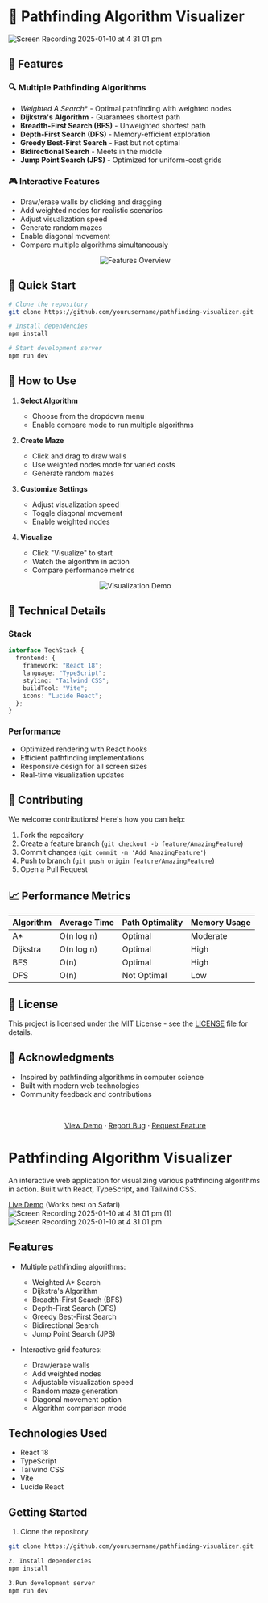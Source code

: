 # 🎯 Pathfinding Algorithm Visualizer

![Screen Recording 2025-01-10 at 4 31 01 pm](https://github.com/user-attachments/assets/ca934bb5-de01-4af3-a020-49df50aba884)

## 🌟 Features

### 🔍 Multiple Pathfinding Algorithms
- **Weighted A* Search** - Optimal pathfinding with weighted nodes
- **Dijkstra's Algorithm** - Guarantees shortest path
- **Breadth-First Search (BFS)** - Unweighted shortest path
- **Depth-First Search (DFS)** - Memory-efficient exploration
- **Greedy Best-First Search** - Fast but not optimal
- **Bidirectional Search** - Meets in the middle
- **Jump Point Search (JPS)** - Optimized for uniform-cost grids

### 🎮 Interactive Features
- Draw/erase walls by clicking and dragging
- Add weighted nodes for realistic scenarios
- Adjust visualization speed
- Generate random mazes
- Enable diagonal movement
- Compare multiple algorithms simultaneously

<div align="center">
  <img src="https://images.unsplash.com/photo-1614741118887-7a4ee193a5fa?auto=format&fit=crop&w=800&h=400" alt="Features Overview"/>
</div>

## 🚀 Quick Start

```bash
# Clone the repository
git clone https://github.com/yourusername/pathfinding-visualizer.git

# Install dependencies
npm install

# Start development server
npm run dev
```

## 📖 How to Use

1. **Select Algorithm**
   - Choose from the dropdown menu
   - Enable compare mode to run multiple algorithms

2. **Create Maze**
   - Click and drag to draw walls
   - Use weighted nodes mode for varied costs
   - Generate random mazes

3. **Customize Settings**
   - Adjust visualization speed
   - Toggle diagonal movement
   - Enable weighted nodes

4. **Visualize**
   - Click "Visualize" to start
   - Watch the algorithm in action
   - Compare performance metrics

<div align="center">
  <img src="https://images.unsplash.com/photo-1633412802994-5c058f151b66?auto=format&fit=crop&w=800&h=400" alt="Visualization Demo"/>
</div>

## 🔧 Technical Details

### Stack
```typescript
interface TechStack {
  frontend: {
    framework: "React 18";
    language: "TypeScript";
    styling: "Tailwind CSS";
    buildTool: "Vite";
    icons: "Lucide React";
  };
}
```

### Performance
- Optimized rendering with React hooks
- Efficient pathfinding implementations
- Responsive design for all screen sizes
- Real-time visualization updates

## 🤝 Contributing

We welcome contributions! Here's how you can help:

1. Fork the repository
2. Create a feature branch (`git checkout -b feature/AmazingFeature`)
3. Commit changes (`git commit -m 'Add AmazingFeature'`)
4. Push to branch (`git push origin feature/AmazingFeature`)
5. Open a Pull Request

## 📈 Performance Metrics

| Algorithm | Average Time | Path Optimality | Memory Usage |
|-----------|--------------|----------------|--------------|
| A*        | O(n log n)   | Optimal        | Moderate     |
| Dijkstra  | O(n log n)   | Optimal        | High         |
| BFS       | O(n)         | Optimal        | High         |
| DFS       | O(n)         | Not Optimal    | Low          |

## 📄 License

This project is licensed under the MIT License - see the [LICENSE](LICENSE) file for details.

## 🙏 Acknowledgments

- Inspired by pathfinding algorithms in computer science
- Built with modern web technologies
- Community feedback and contributions

<div align="center">
  <br />
  <p>
    <a href="https://comforting-parfait-86ac56.netlify.app">View Demo</a>
    ·
    <a href="https://github.com/yourusername/pathfinding-visualizer/issues">Report Bug</a>
    ·
    <a href="https://github.com/yourusername/pathfinding-visualizer/issues">Request Feature</a>
  </p>
</div>









# Pathfinding Algorithm Visualizer

An interactive web application for visualizing various pathfinding algorithms in action. Built with React, TypeScript, and Tailwind CSS.

[Live Demo](https://comforting-parfait-86ac56.netlify.app)   (Works best on Safari)
![Screen Recording 2025-01-10 at 4 31 01 pm (1)](https://github.com/user-attachments/assets/de8f857f-34bb-4ec1-b9d0-4654a1a26630)
![Screen Recording 2025-01-10 at 4 31 01 pm](https://github.com/user-attachments/assets/ca934bb5-de01-4af3-a020-49df50aba884)

## Features

- Multiple pathfinding algorithms:
  - Weighted A* Search
  - Dijkstra's Algorithm
  - Breadth-First Search (BFS)
  - Depth-First Search (DFS)
  - Greedy Best-First Search
  - Bidirectional Search
  - Jump Point Search (JPS)

- Interactive grid features:
  - Draw/erase walls
  - Add weighted nodes
  - Adjustable visualization speed
  - Random maze generation
  - Diagonal movement option
  - Algorithm comparison mode

## Technologies Used

- React 18
- TypeScript
- Tailwind CSS
- Vite
- Lucide React

## Getting Started

1. Clone the repository
```bash
git clone https://github.com/yourusername/pathfinding-visualizer.git

2. Install dependencies
npm install

3.Run development server
npm run dev
